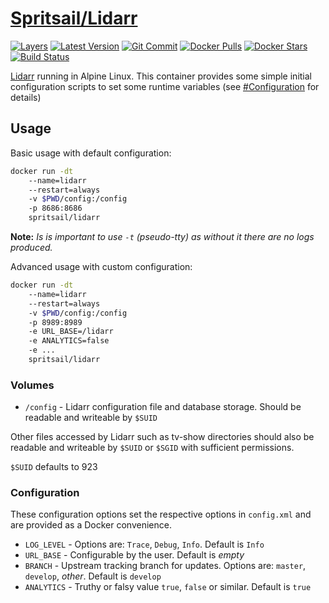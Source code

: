 [hub]: https://hub.docker.com/r/spritsail/lidarr
[git]: https://github.com/spritsail/lidarr
[drone]: https://drone.spritsail.io/spritsail/lidarr
[mbdg]: https://microbadger.com/images/spritsail/lidarr

# [Spritsail/Lidarr][hub]

[![Layers](https://images.microbadger.com/badges/image/spritsail/lidarr.svg)][mbdg]
[![Latest Version](https://images.microbadger.com/badges/version/spritsail/lidarr.svg)][hub]
[![Git Commit](https://images.microbadger.com/badges/commit/spritsail/lidarr.svg)][git]
[![Docker Pulls](https://img.shields.io/docker/pulls/spritsail/lidarr.svg)][hub]
[![Docker Stars](https://img.shields.io/docker/stars/spritsail/lidarr.svg)][hub]
[![Build Status](https://drone.spritsail.io/api/badges/spritsail/lidarr/status.svg)][drone]


[Lidarr](https://github.com/Lidarr/Lidarr) running in Alpine Linux. This container provides some simple initial configuration scripts to set some runtime variables (see [#Configuration](#configuration) for details)

## Usage

Basic usage with default configuration:
```bash
docker run -dt
    --name=lidarr
    --restart=always
    -v $PWD/config:/config
    -p 8686:8686
    spritsail/lidarr
```

**Note:** _Is is important to use `-t` (pseudo-tty) as without it there are no logs produced._

Advanced usage with custom configuration:
```bash
docker run -dt
    --name=lidarr
    --restart=always
    -v $PWD/config:/config
    -p 8989:8989
    -e URL_BASE=/lidarr
    -e ANALYTICS=false
    -e ...
    spritsail/lidarr
```

### Volumes

* `/config` - Lidarr configuration file and database storage. Should be readable and writeable by `$SUID`

Other files accessed by Lidarr such as tv-show directories should also be readable and writeable by `$SUID` or `$SGID` with sufficient permissions.

`$SUID` defaults to 923

### Configuration

These configuration options set the respective options in `config.xml` and are provided as a Docker convenience.

* `LOG_LEVEL` - Options are:  `Trace`, `Debug`, `Info`. Default is `Info`
* `URL_BASE`  - Configurable by the user. Default is _empty_
* `BRANCH`    - Upstream tracking branch for updates. Options are: `master`, `develop`, _other_. Default is `develop`
* `ANALYTICS` - Truthy or falsy value `true`, `false` or similar. Default is `true`
